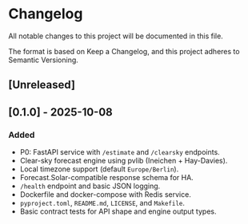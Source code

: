 # Changelog

All notable changes to this project will be documented in this file.

The format is based on Keep a Changelog, and this project adheres to Semantic Versioning.

## [Unreleased]

## [0.1.0] - 2025-10-08

### Added
- P0: FastAPI service with `/estimate` and `/clearsky` endpoints.
- Clear-sky forecast engine using pvlib (Ineichen + Hay-Davies).
- Local timezone support (default `Europe/Berlin`).
- Forecast.Solar-compatible response schema for HA.
- `/health` endpoint and basic JSON logging.
- Dockerfile and docker-compose with Redis service.
- `pyproject.toml`, `README.md`, `LICENSE`, and `Makefile`.
- Basic contract tests for API shape and engine output types.

